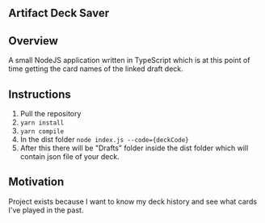 ## Artifact Deck Saver
## Overview

A small NodeJS application written in TypeScript which is at this point of time getting the card names of the linked draft deck.

## Instructions

1. Pull the repository
2. `yarn install`
3. `yarn compile`
4. In the dist folder `node index.js --code={deckCode}`
5. After this there will be "Drafts" folder inside the dist folder which will contain json file of your deck.

## Motivation

Project exists because I want to know my deck history and see what cards I've played in the past.
